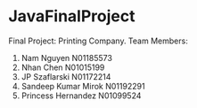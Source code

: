 # JavaFinalProject
Final Project: Printing Company. 
Team Members:
1. Nam Nguyen N01185573
2. Nhan Chen N01015199
3. JP Szaflarski N01172214
4. Sandeep Kumar Mirok N01192291
5. Princess Hernandez N01099524
